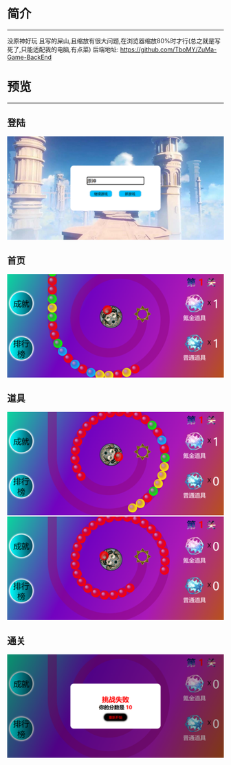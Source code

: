# 简介

___

没原神好玩
且写的屎山,且缩放有很大问题,在浏览器缩放80%时才行(总之就是写死了,只能适配我的电脑,有点菜)
后端地址: https://github.com/TboMY/ZuMa-Game-BackEnd

# 预览

___

## 登陆
![image](readme_asset/login.png)

## 首页
![image](readme_asset/index.png)

## 道具
![image](readme_asset/plugging1.png)
![image](readme_asset/plugging2.png)

## 通关
![img.png](readme_asset/pass.png)
